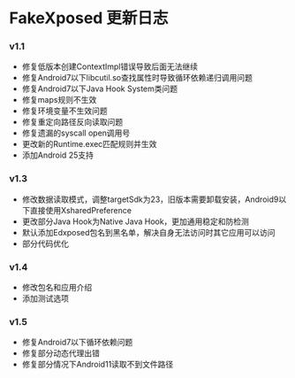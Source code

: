 # FakeXposed 更新日志

### v1.1

- 修复低版本创建ContextImpl错误导致后面无法继续
- 修复Android7以下libcutil.so查找属性时导致循环依赖递归调用问题
- 修复Android7以下Java Hook System类问题
- 修复maps规则不生效
- 修复环境变量不生效问题
- 修复重定向路径反向读取问题
- 修复遗漏的syscall open调用号
- 更改新的Runtime.exec匹配规则并生效
- 添加Android 25支持

### v1.3
- 修改数据读取模式，调整targetSdk为23，旧版本需要卸载安装，Android9以下直接使用XsharedPreference
- 更改部分Java Hook为Native Java Hook，更加通用稳定和防检测
- 默认添加Edxposed包名到黑名单，解决自身无法访问时其它应用可以访问
- 部分代码优化

### v1.4
- 修改包名和应用介绍
- 添加测试选项

### v1.5
- 修复Android7以下循环依赖问题
- 修复部分动态代理出错
- 修复部分情况下Android11读取不到文件路径
